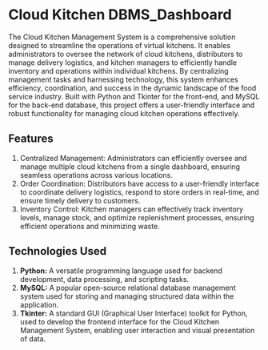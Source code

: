 # Cloud Kitchen DBMS_Dashboard
The Cloud Kitchen Management System is a comprehensive solution designed to streamline the operations of virtual kitchens. It enables administrators to oversee the network of cloud kitchens, distributors to manage delivery logistics, and kitchen managers to efficiently handle inventory and operations within individual kitchens. By centralizing management tasks and harnessing technology, this system enhances efficiency, coordination, and success in the dynamic landscape of the food service industry. Built with Python and Tkinter for the front-end, and MySQL for the back-end database, this project offers a user-friendly interface and robust functionality for managing cloud kitchen operations effectively.

## Features
1. Centralized Management: Administrators can efficiently oversee and manage multiple cloud kitchens from a single dashboard, ensuring seamless operations across various locations.
2. Order Coordination: Distributors have access to a user-friendly interface to coordinate delivery logistics, respond to store orders in real-time, and ensure timely delivery to customers.
3. Inventory Control: Kitchen managers can effectively track inventory levels, manage stock, and optimize replenishment processes, ensuring efficient operations and minimizing waste.

## Technologies Used
1. **Python:** A versatile programming language used for backend development, data processing, and scripting tasks.
2. **MySQL:** A popular open-source relational database management system used for storing and managing structured data within the application.
3. **Tkinter:** A standard GUI (Graphical User Interface) toolkit for Python, used to develop the frontend interface for the Cloud Kitchen Management System, enabling user interaction and visual presentation of data.



